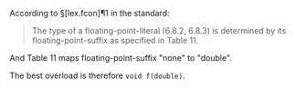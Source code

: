 According to §[lex.fcon]¶1 in the standard:
> The type of a floating-point-literal (6.8.2, 6.8.3) is determined by its floating-point-suffix as specified in Table 11.

And Table 11 maps floating-point-suffix "none" to "double".

The best overload is therefore `void f(double)`.
